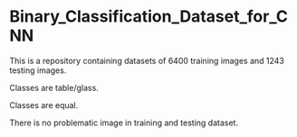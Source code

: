 # Binary_Classification_Dataset_for_CNN

This is a repository containing datasets of 6400 training images and 1243 testing images. 

Classes are table/glass.

Classes are equal. 

There is no problematic image in training and testing dataset.


